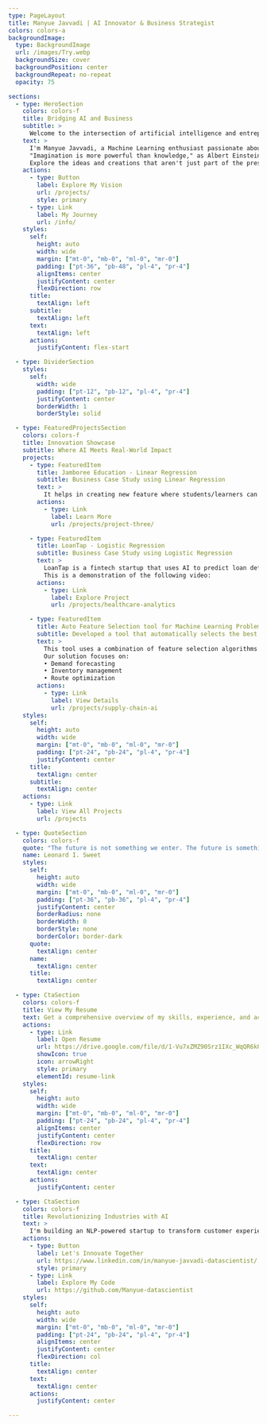 ```yaml
---
type: PageLayout
title: Manyue Javvadi | AI Innovator & Business Strategist
colors: colors-a
backgroundImage:
  type: BackgroundImage
  url: /images/Try.webp
  backgroundSize: cover
  backgroundPosition: center
  backgroundRepeat: no-repeat
  opacity: 75

sections:
  - type: HeroSection
    colors: colors-f
    title: Bridging AI and Business
    subtitle: >
      Welcome to the intersection of artificial intelligence and entrepreneurial vision.
    text: >
      I'm Manyue Javvadi, a Machine Learning enthusiast passionate about creating projects that push the limits of innovation. Guided by the belief that 
      "Imagination is more powerful than knowledge," as Albert Einstein once said, I strive to develop solutions that enhance human potential, not replace it. 
      Explore the ideas and creations that aren't just part of the present—they're shaping a future where technology and humanity thrive together.
    actions:
      - type: Button
        label: Explore My Vision
        url: /projects/
        style: primary
      - type: Link
        label: My Journey
        url: /info/
    styles:
      self:
        height: auto
        width: wide
        margin: ["mt-0", "mb-0", "ml-0", "mr-0"]
        padding: ["pt-36", "pb-48", "pl-4", "pr-4"]
        alignItems: center
        justifyContent: center
        flexDirection: row
      title:
        textAlign: left
      subtitle:
        textAlign: left
      text:
        textAlign: left
      actions:
        justifyContent: flex-start

  - type: DividerSection
    styles:
      self:
        width: wide
        padding: ["pt-12", "pb-12", "pl-4", "pr-4"]
        justifyContent: center
        borderWidth: 1
        borderStyle: solid

  - type: FeaturedProjectsSection
    colors: colors-f
    title: Innovation Showcase
    subtitle: Where AI Meets Real-World Impact
    projects:
      - type: FeaturedItem
        title: Jamboree Education - Linear Regression
        subtitle: Business Case Study using Linear Regression
        text: >
          It helps in creating new feature where students/learners can come to Jamboree Education and check their probability of getting into the IVY league college. This feature estimates the chances of graduate admission from an Indian perspective.
        actions:
          - type: Link
            label: Learn More
            url: /projects/project-three/

      - type: FeaturedItem
        title: LoanTap - Logistic Regression
        subtitle: Business Case Study using Logistic Regression 
        text: >
          LoanTap is a fintech startup that uses AI to predict loan default risk. I have used Logistic Regression model to predict the probability of loan default for borrowers.
          This is a demonstration of the following video:
        actions:
          - type: Link
            label: Explore Project
            url: /projects/healthcare-analytics

      - type: FeaturedItem
        title: Auto Feature Selection tool for Machine Learning Problems.
        subtitle: Developed a tool that automatically selects the best features for a machine learning problem. 
        text: >
          This tool uses a combination of feature selection algorithms and machine learning models to select the best features for a machine learning problem.
          Our solution focuses on:
          • Demand forecasting
          • Inventory management
          • Route optimization
        actions:
          - type: Link
            label: View Details
            url: /projects/supply-chain-ai
    styles:
      self:
        height: auto
        width: wide
        margin: ["mt-0", "mb-0", "ml-0", "mr-0"]
        padding: ["pt-24", "pb-24", "pl-4", "pr-4"]
        justifyContent: center
      title:
        textAlign: center
      subtitle:
        textAlign: center
    actions:
      - type: Link
        label: View All Projects
        url: /projects

  - type: QuoteSection
    colors: colors-f
    quote: "The future is not something we enter. The future is something we create."
    name: Leonard I. Sweet
    styles:
      self:
        height: auto
        width: wide
        margin: ["mt-0", "mb-0", "ml-0", "mr-0"]
        padding: ["pt-36", "pb-36", "pl-4", "pr-4"]
        justifyContent: center
        borderRadius: none
        borderWidth: 0
        borderStyle: none
        borderColor: border-dark
      quote:
        textAlign: center
      name:
        textAlign: center
      title:
        textAlign: center

  - type: CtaSection
    colors: colors-f
    title: View My Resume
    text: Get a comprehensive overview of my skills, experience, and achievements.
    actions:
      - type: Link
        label: Open Resume
        url: https://drive.google.com/file/d/1-Vu7xZMZ90Srz1IXc_WqQR6kOL_bd7mg/preview
        showIcon: true
        icon: arrowRight
        style: primary
        elementId: resume-link
    styles:
      self:
        height: auto
        width: wide
        margin: ["mt-0", "mb-0", "ml-0", "mr-0"]
        padding: ["pt-24", "pb-24", "pl-4", "pr-4"]
        alignItems: center
        justifyContent: center
        flexDirection: row
      title:
        textAlign: center
      text:
        textAlign: center
      actions:
        justifyContent: center

  - type: CtaSection
    colors: colors-f
    title: Revolutionizing Industries with AI
    text: >
      I'm building an NLP-powered startup to transform customer experiences in retail and hospitality. Ready to innovate and create groundbreaking solutions for your industry challenges?
    actions:
      - type: Button
        label: Let's Innovate Together
        url: https://www.linkedin.com/in/manyue-javvadi-datascientist/
        style: primary
      - type: Link
        label: Explore My Code
        url: https://github.com/Manyue-datascientist
    styles:
      self:
        height: auto
        width: wide
        margin: ["mt-0", "mb-0", "ml-0", "mr-0"]
        padding: ["pt-24", "pb-24", "pl-4", "pr-4"]
        alignItems: center
        justifyContent: center
        flexDirection: col
      title:
        textAlign: center
      text:
        textAlign: center
      actions:
        justifyContent: center

---
```

